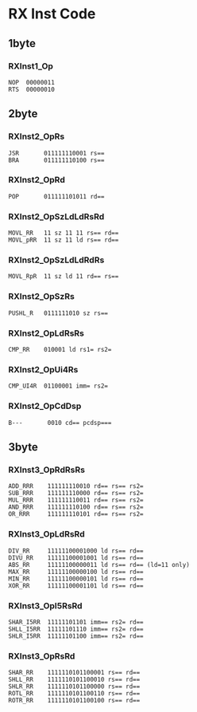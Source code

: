 # RX Inst Code

## 1byte

### RXInst1_Op
```
NOP  00000011
RTS  00000010
```

## 2byte

### RXInst2_OpRs
```
JSR       011111110001 rs==
BRA       011111110100 rs==
```

### RXInst2_OpRd
```
POP       011111101011 rd==
```

### RXInst2_OpSzLdLdRsRd
```
MOVL_RR   11 sz 11 11 rs== rd==
MOVL_pRR  11 sz 11 ld rs== rd==
```

### RXInst2_OpSzLdLdRdRs
```
MOVL_RpR  11 sz ld 11 rd== rs==
```

### RXInst2_OpSzRs
```
PUSHL_R   0111111010 sz rs==
```

### RXInst2_OpLdRsRs
```
CMP_RR    010001 ld rs1= rs2=
```

### RXInst2_OpUi4Rs
```
CMP_UI4R  01100001 imm= rs2=
```

### RXInst2_OpCdDsp
```
B---       0010 cd== pcdsp===
```


## 3byte

### RXInst3_OpRdRsRs
```
ADD_RRR    111111110010 rd== rs== rs2=
SUB_RRR    111111110000 rd== rs== rs2=
MUL_RRR    111111110011 rd== rs== rs2=
AND_RRR    111111110100 rd== rs== rs2=
OR_RRR     111111110101 rd== rs== rs2=
```

### RXInst3_OpLdRsRd
```
DIV_RR     11111100001000 ld rs== rd==
DIVU_RR    11111100001001 ld rs== rd==
ABS_RR     11111100000011 ld rs== rd== (ld=11 only)
MAX_RR     11111100000100 ld rs== rd==
MIN_RR     11111100000101 ld rs== rd==
XOR_RR     11111100001101 ld rs== rd==
```

### RXInst3_OpI5RsRd
```
SHAR_I5RR  11111101101 imm== rs2= rd==
SHLL_I5RR  11111101110 imm== rs2= rd==
SHLR_I5RR  11111101100 imm== rs2= rd==
```

### RXInst3_OpRsRd
```
SHAR_RR    1111110101100001 rs== rd==
SHLL_RR    1111110101100010 rs== rd==
SHLR_RR    1111110101100000 rs== rd==
ROTL_RR    1111110101100110 rs== rd==
ROTR_RR    1111110101100100 rs== rd==
```
